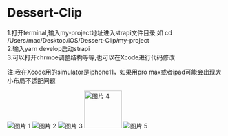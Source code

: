 # Dessert-Clip

1.打开terminal,输入my-project地址进入strapi文件目录,如 cd /Users/mac/Desktop/iOS/Dessert-Clip/my-project  
2.输入yarn develop启动strapi  
3.可以打开chrmoe调整结构等等,也可以在Xcode进行代码修改  

注:我在Xcode用的simulator是iphone11，如果用pro max或者ipad可能会出现大小布局不适配问题

![图片 1](https://github.com/HanYuYoung/Dessert-Clip/assets/50069094/d0aca7fe-9241-4f8a-a7d5-aab13d79a59b) ![图片 2](https://github.com/HanYuYoung/Dessert-Clip/assets/50069094/4cf3cbee-2db0-4bba-b6ca-6f7d3c110a85) ![图片 3](https://github.com/HanYuYoung/Dessert-Clip/assets/50069094/9bfb5f07-958e-4abf-b401-3781570a936b) <img width="87" alt="图片 4" src="https://github.com/HanYuYoung/Dessert-Clip/assets/50069094/bec37a64-fc59-40f8-8fad-96df02abe344">
![图片 5](https://github.com/HanYuYoung/Dessert-Clip/assets/50069094/cfadbdd7-e1d8-4d96-819b-8b3560c4594d)





